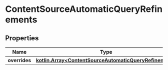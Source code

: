 # ContentSourceAutomaticQueryRefinements

## Properties
Name | Type | Description | Notes
------------ | ------------- | ------------- | -------------
**overrides** | [**kotlin.Array&lt;ContentSourceAutomaticQueryRefinement&gt;**](ContentSourceAutomaticQueryRefinement.md) |  | 
